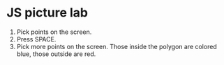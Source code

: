 # JS picture lab

1. Pick points on the screen.
2. Press SPACE.
3. Pick more points on the screen. Those inside the polygon are colored blue, those outside are red.
